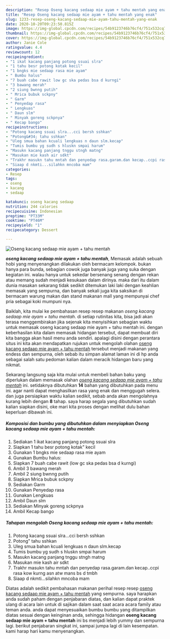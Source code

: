 ```yaml
---
description: "Resep Oseng kacang sedaap mie ayam + tahu mentah yang enak"
title: "Resep Oseng kacang sedaap mie ayam + tahu mentah yang enak"
slug: 1233-resep-oseng-kacang-sedaap-mie-ayam-tahu-mentah-yang-enak
date: 2020-10-20T09:23:50.815Z
image: https://img-global.cpcdn.com/recipes/54b9123746b76cf4/751x532cq70/oseng-kacang-sedaap-mie-ayam-tahu-mentah-foto-resep-utama.jpg
thumbnail: https://img-global.cpcdn.com/recipes/54b9123746b76cf4/751x532cq70/oseng-kacang-sedaap-mie-ayam-tahu-mentah-foto-resep-utama.jpg
cover: https://img-global.cpcdn.com/recipes/54b9123746b76cf4/751x532cq70/oseng-kacang-sedaap-mie-ayam-tahu-mentah-foto-resep-utama.jpg
author: Janie Cole
ratingvalue: 4.4
reviewcount: 12
recipeingredient:
- "1 ikat kacang panjang potong ssuai slra"
- "1 tahu besr potong kotak kecil"
- "1 bngks mie sedaap rasa mie ayam"
- " Bumbu halus"
- "7 buah cabe rawit low gc ska pedas bsa d kurngi"
- "3 bawang merah"
- "2 siung bwnng putih"
- " Mrica bubuk sckpny"
- " Garm"
- " Penyedap rasa"
- " Lengkuas"
- " Daun slm"
- " Minyak goreng sckpnya"
- " Kecap bango"
recipeinstructions:
- "Potong kacang ssuai slra...cci bersh sshkan"
- "Potong&#34; tahu sshkan"
- "Uleg smua bahan kcuali lengkuas n daun slm.kecap"
- "Tumis bumbu yg sudh s hluskn smpai harum"
- "Masukn kacang panjang tnggu stngh matng"
- "Masukan mie kash air sdkt"
- "Trakhr masukn tahu mntah dan penyedap rasa.garam.dan kecap..ccpi rasa kow kurng asn atw mans bs d tmbh"
- "Siaap d nkmti...silahkn mncoba mam"
categories:
- Resep
tags:
- oseng
- kacang
- sedaap

katakunci: oseng kacang sedaap 
nutrition: 244 calories
recipecuisine: Indonesian
preptime: "PT33M"
cooktime: "PT46M"
recipeyield: "1"
recipecategory: Dessert

---
```



![Oseng kacang sedaap mie ayam + tahu mentah](https://img-global.cpcdn.com/recipes/54b9123746b76cf4/751x532cq70/oseng-kacang-sedaap-mie-ayam-tahu-mentah-foto-resep-utama.jpg)

<b><i>oseng kacang sedaap mie ayam + tahu mentah</i></b>, Memasak adalah sebuah hobi yang menyenangkan dilakukan oleh bermacam kelompok. bukan hanya para bunda, sebagian cowok juga banyak juga yang suka dengan kegiatan ini. walau hanya untuk sekedar bersenang senang dengan rekan atau memang sudah menjadi kesukaan dalam dirinya. maka dari itu dalam dunia masakan sekarang tidak sedikit ditemukan laki laki dengan keahlian memasak yang sempurna, dan banyak sekali juga kita saksikan di bermacam warung makan dan stand makanan mall yang mempunyai chef pria sebagai koki mumpuni nya.

Baiklah, kita mulai ke pembahasan resep resep makanan <i>oseng kacang sedaap mie ayam + tahu mentah</i>. di setiap rutinitas kita, bisa jadi akan terasa menggembirakan jika sejenak kita menyisihkan sebagian waktu untuk memasak oseng kacang sedaap mie ayam + tahu mentah ini. dengan keberhasilan kita dalam memasak hidangan tersebut, dapat membuat diri kita bangga akan hasil menu anda sendiri. apalagi disini dengan perantara situs ini kita akan mendapatkan rujukan untuk mengolah olahan <u>oseng kacang sedaap mie ayam + tahu mentah</u> tersebut menjadi makanan yang endess dan sempurna, oleh sebab itu simpan alamat laman ini di hp anda sebagai salah satu pedoman kalian dalam meracik hidangan baru yang nikmat.




Sekarang langsung saja kita mulai untuk membeli bahan baku yang diperlukan dalam memasak olahan <u><i>oseng kacang sedaap mie ayam + tahu mentah</i></u> ini. setidaknya dibutuhkan <b>14</b> bahan yang dibutuhkan pada menu ini. agar nanti dapat menghasilkan rasa yang enak dan menggugah selera. dan juga persiapkan waktu kalian sedikit, sebab anda akan mengolahnya kurang lebih dengan <b>8</b> tahap. saya harap segala yang dibutuhkan sudah kalian siapkan disini, oke mari kita proses dengan melihat dulu bahan keperluan dibawah ini.

<!--inarticleads1-->

##### Komposisi dan bumbu yang dibutuhkan dalam menyiapkan Oseng kacang sedaap mie ayam + tahu mentah:

1. Sediakan 1 ikat kacang panjang potong ssuai slra
1. Siapkan 1 tahu besr potong kotak&#34; kecil
1. Gunakan 1 bngks mie sedaap rasa mie ayam
1. Gunakan  Bumbu halus:
1. Siapkan 7 buah cabe rawit (low gc ska pedas bsa d kurngi)
1. Ambil 3 bawang merah
1. Ambil 2 siung bwnng putih
1. Siapkan  Mrica bubuk sckpny
1. Sediakan  Garm
1. Gunakan  Penyedap rasa
1. Gunakan  Lengkuas
1. Ambil  Daun slm
1. Sediakan  Minyak goreng sckpnya
1. Ambil  Kecap bango




<!--inarticleads2-->

##### Tahapan mengolah Oseng kacang sedaap mie ayam + tahu mentah:

1. Potong kacang ssuai slra...cci bersh sshkan
1. Potong&#34; tahu sshkan
1. Uleg smua bahan kcuali lengkuas n daun slm.kecap
1. Tumis bumbu yg sudh s hluskn smpai harum
1. Masukn kacang panjang tnggu stngh matng
1. Masukan mie kash air sdkt
1. Trakhr masukn tahu mntah dan penyedap rasa.garam.dan kecap..ccpi rasa kow kurng asn atw mans bs d tmbh
1. Siaap d nkmti...silahkn mncoba mam




Diatas adalah sedikit pembahasan makanan perihal resep resep <u>oseng kacang sedaap mie ayam + tahu mentah</u> yang sempurna. saya harapkan anda sudah paham dengan penjabaran diatas, dan kalian dapat praktek ulang di acara lain untuk di sajikan dalam saat saat acara acara family atau teman anda. anda dapat menyesuaikan bumbu bumbu yang ditampilkan diatas sesuai dengan keinginan anda, sehingga hidangan <b>oseng kacang sedaap mie ayam + tahu mentah</b> ini bs menjadi lebih yummy dan sempurna lagi. berikut penjabaran singkat ini, sampai jumpa lagi di lain kesempatan. kami harap hari kamu menyenangkan.
